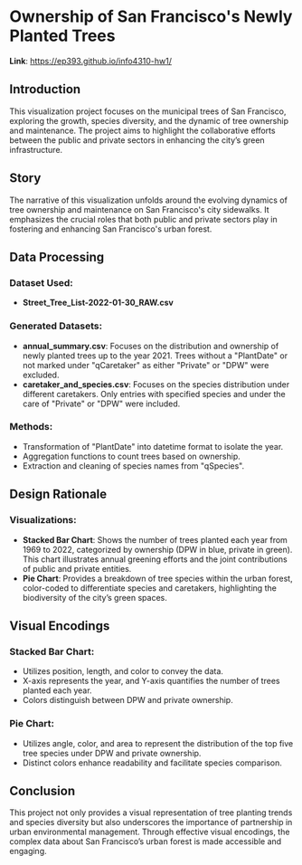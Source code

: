 # Ownership of San Francisco's Newly Planted Trees

**Link**: https://ep393.github.io/info4310-hw1/

## Introduction
This visualization project focuses on the municipal trees of San Francisco, exploring the growth, species diversity, and the dynamic of tree ownership and maintenance. The project aims to highlight the collaborative efforts between the public and private sectors in enhancing the city’s green infrastructure.

## Story
The narrative of this visualization unfolds around the evolving dynamics of tree ownership and maintenance on San Francisco's city sidewalks. It emphasizes the crucial roles that both public and private sectors play in fostering and enhancing San Francisco's urban forest.

## Data Processing
### Dataset Used:
- **Street_Tree_List-2022-01-30_RAW.csv**

### Generated Datasets:
- **annual_summary.csv**: Focuses on the distribution and ownership of newly planted trees up to the year 2021. Trees without a "PlantDate" or not marked under "qCaretaker" as either "Private" or "DPW" were excluded.
- **caretaker_and_species.csv**: Focuses on the species distribution under different caretakers. Only entries with specified species and under the care of "Private" or "DPW" were included.

### Methods:
- Transformation of "PlantDate" into datetime format to isolate the year.
- Aggregation functions to count trees based on ownership.
- Extraction and cleaning of species names from "qSpecies".

## Design Rationale
### Visualizations:
- **Stacked Bar Chart**: Shows the number of trees planted each year from 1969 to 2022, categorized by ownership (DPW in blue, private in green). This chart illustrates annual greening efforts and the joint contributions of public and private entities.
- **Pie Chart**: Provides a breakdown of tree species within the urban forest, color-coded to differentiate species and caretakers, highlighting the biodiversity of the city’s green spaces.

## Visual Encodings
### Stacked Bar Chart:
- Utilizes position, length, and color to convey the data.
- X-axis represents the year, and Y-axis quantifies the number of trees planted each year.
- Colors distinguish between DPW and private ownership.

### Pie Chart:
- Utilizes angle, color, and area to represent the distribution of the top five tree species under DPW and private ownership.
- Distinct colors enhance readability and facilitate species comparison.

## Conclusion
This project not only provides a visual representation of tree planting trends and species diversity but also underscores the importance of partnership in urban environmental management. Through effective visual encodings, the complex data about San Francisco’s urban forest is made accessible and engaging.
